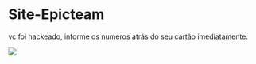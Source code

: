 # Site-Epicteam

vc foi hackeado, informe os numeros atrás do seu cartão imediatamente.

![](https://ae01.alicdn.com/kf/S5c72d9412b2440d997977ba02e83cc6a2/Pato-engra-ado-com-faca-memes-n-o-pato-com-me-pato-voc-cartazes-pintura-da.jpg_640x640.jpg)

